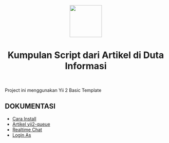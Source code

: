 <p align="center">
    <a href="https://dutainformasi.net" target="_blank">
        <img src="https://s3-id-jkt-1.kilatstorage.id/cdn-dutainformasi/assets/img/logo.png" height="100px">
    </a>
    <h1 align="center">Kumpulan Script dari Artikel di Duta Informasi</h1>
    <br>
</p>

Project ini menggunakan Yii 2 Basic Template

DOKUMENTASI
-------------

- [Cara Install](DOCS/installation.md)
- [Artikel yii2-queue](DOCS/queue.md)
- [Realtime Chat](DOCS/chatnode.md) 
- [Login As](DOCS/loginas.md)
